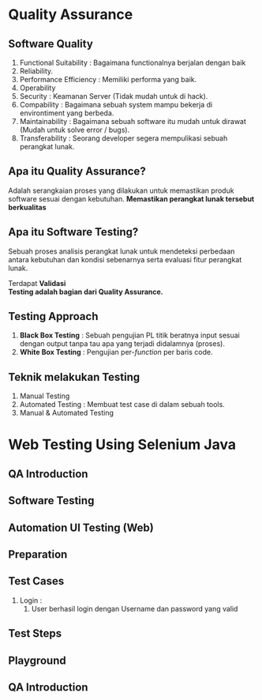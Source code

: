 # <b>Quality Assurance</b>

## Software Quality

1. Functional Suitability : Bagaimana functionalnya berjalan dengan baik
2. Reliability.
3. Performance Efficiency : Memiliki performa yang baik.
4. Operability
5. Security : Keamanan Server (Tidak mudah untuk di hack).
6. Compability : Bagaimana sebuah system mampu bekerja di environtiment yang berbeda.
7. Maintainability : Bagaimana sebuah software itu mudah untuk dirawat (Mudah untuk solve error / bugs).
8. Transferability : Seorang developer segera mempulikasi sebuah perangkat lunak.

## Apa itu Quality Assurance?

Adalah serangkaian proses yang dilakukan untuk memastikan produk software sesuai dengan kebutuhan.
<b>Memastikan perangkat lunak tersebut berkualitas</b>

## Apa itu Software Testing?

Sebuah proses analisis perangkat lunak untuk mendeteksi perbedaan antara kebutuhan dan kondisi sebenarnya serta evaluasi fitur perangkat lunak.

Terdapat <b>Validasi</b><br>
<b>Testing adalah bagian dari Quality Assurance.</b><br>

## Testing Approach

1. <b>Black Box Testing</b> : Sebuah pengujian PL titik beratnya input sesuai dengan output tanpa tau apa yang terjadi didalamnya (proses).
2. <b>White Box Testing</b> : Pengujian per-<i>function</i> per baris code.

## Teknik melakukan Testing

1. Manual Testing
2. Automated Testing : Membuat test case di dalam sebuah tools.
3. Manual & Automated Testing

# <b>Web Testing Using Selenium Java</b>
## QA Introduction
## Software Testing
## Automation UI Testing (Web)
## Preparation
## Test Cases
1. Login : 
    1. User berhasil login dengan Username dan password yang valid
    
## Test Steps
## Playground
## QA Introduction